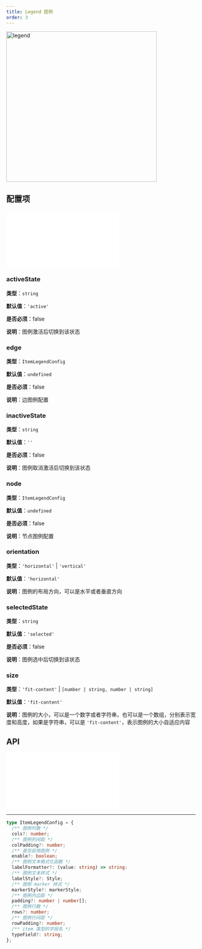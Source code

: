 ```yaml
---
title: Legend 图例
order: 3
---
```


<img alt="legend" src="https://mdn.alipayobjects.com/huamei_qa8qxu/afts/img/A*5rwLT4o1Rd4AAAAAAAAAAAAADmJ7AQ/original" height='400'/>

## 配置项

<embed src="../../common/IPluginBaseConfig.zh.md"></embed>

### activeState

**类型**：`string`

**默认值**：`'active'`

**是否必须**：false

**说明**：图例激活后切换到该状态

### edge

**类型**：`ItemLegendConfig`

**默认值**：`undefined`

**是否必须**：false

**说明**：边图例配置

### inactiveState

**类型**：`string`

**默认值**：`''`

**是否必须**：false

**说明**：图例取消激活后切换到该状态

### node

**类型**：`ItemLegendConfig`

**默认值**：`undefined`

**是否必须**：false

**说明**：节点图例配置

### orientation

**类型**：`'horizontal'` | `'vertical'`

**默认值**：`'horizontal'`

**说明**：图例的布局方向，可以是水平或者垂直方向

### selectedState

**类型**：`string`

**默认值**：`'selected'`

**是否必须**：false

**说明**：图例选中后切换到该状态

### size

**类型**：`'fit-content'` | `[number | string, number | string]`

**默认值**：`'fit-content'`

**说明**：图例的大小，可以是一个数字或者字符串，也可以是一个数组，分别表示宽度和高度，如果是字符串，可以是 `'fit-content'`，表示图例的大小自适应内容

## API

<embed src="../../common/PluginAPIDestroy.zh.md"></embed>

---

```ts
type ItemLegendConfig = {
  /** 图例列数 */
  cols?: number;
  /** 图例列间距 */
  colPadding?: number;
  /** 是否启用图例 */
  enable?: boolean;
  /** 图例文本格式化函数 */
  labelFormatter?: (value: string) => string;
  /** 图例文本样式 */
  labelStyle?: Style;
  /** 图例 marker 样式 */
  markerStyle?: markerStyle;
  /** 图例内边距 */
  padding?: number | number[];
  /** 图例行数 */
  rows?: number;
  /** 图例行间距 */
  rowPadding?: number;
  /** item 类型的字段名 */
  typeField?: string;
};
```
